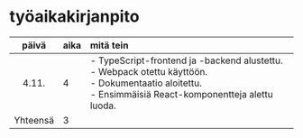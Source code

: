 # työaikakirjanpito

| päivä  | aika | mitä tein  |
| :----: |:-----| :-----|
| 4.11.  | 4    | - TypeScript-frontend ja -backend alustettu.<br> - Webpack otettu käyttöön.<br> - Dokumentaatio aloitettu.<br> - Ensimmäisiä React-komponentteja alettu luoda. |
| Yhteensä | 3    |